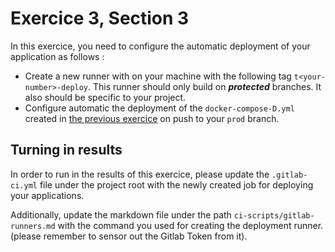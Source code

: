 # Exercice 3, Section 3

In this exercice, you need to configure the automatic deployment of your application as follows :

* Create a new runner with on your machine with the following tag `t<your-number>-deploy`. This runner should only build
  on **_protected_** branches. 
  It also should be specific to your project.
* Configure automatic the deployment of the `docker-compose-D.yml` created
  in [the previous exercice](ex3-section-2.md#section-2b) on push to your `prod` branch.

## Turning in results

In order to run in the results of this exercice, please update the `.gitlab-ci.yml` file under the project root with the
newly created job for deploying your applications.

Additionally, update the markdown file under the path `ci-scripts/gitlab-runners.md` with the command you used for
creating the deployment runner. (please remember to sensor out the Gitlab Token from it).